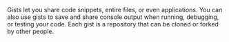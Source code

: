 Gists let you share code snippets, entire files, or even applications. You can also use gists to save and share console output when running, debugging, or testing your code. Each gist is a repository that can be cloned or forked by other people.
